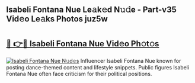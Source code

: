 ## Isabeli Fontana Nue Le𝚊k𝚎d N𝚞𝚍e - Part-v35 Vid𝚎o Le𝚊ks Photos juz5w

# <h2><a href="http://fb41n0w.evod.top/?m=Isabeli+Fontana+Nue">🔗 👉🔴 Isabeli Fontana Nue Vid𝚎o Ph𝚘t𝚘s</a></h2>

[![Isabeli Fontana Nue N𝚞d𝚎s](https://i.imgur.com/8V9OHl7.gif)](http://fb41n0w.evod.top/?m=Isabeli+Fontana+Nue)
Influencer Isabeli Fontana Nue known for posting dance-themed content and lifestyle snippets. Public figures Isabeli Fontana Nue often face criticism for their political positions. 
